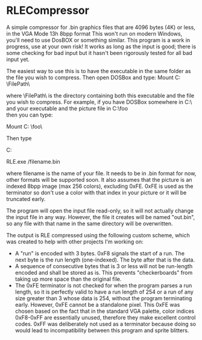 # RLECompressor
A simple compressor for .bin graphics files that are 4096 bytes (4K) or less, in the VGA Mode 13h 8bpp format
This won't run on modern Windows, you'll need to use DosBOX or something similar.
This program is a work in progress, use at your own risk! It works as long as the input is good; there is some checking for bad input 
but it hasn't been rigorously tested for all bad input yet.


The easiest way to use this is to have the executable in the same folder as the file you wish to compress.
Then open DOSBox and type:
Mount C: \FilePath\


where \FilePath\ is the directory containing both this executable and the file you wish to compress.
For example, if you have DOSBox somewhere in C:\ and your executable and the picture file in C:\foo\
then you can type:

Mount C: \foo\

Then type

C:

RLE.exe /filename.bin

where filename is the name of your file.
It needs to be in .bin format for now, other formats will be supported soon. It also assumes that the picture is an indexed 8bpp image (max 256 colors), excluding 0xFE.
0xFE is used as the terminator so don't use a color with that index in your picture or it will be truncated early.

The program will open the input file read-only, so it will not actually change the input file in any way. However, the file it creates will be named "out.bin", 
so any file with that name in the same directory will be overwritten.

The output is RLE compressed using the following custom scheme, which was created to help with other projects I'm working on:
* A "run" is encoded with 3 bytes. 0xF8 signals the start of a run. The next byte is the run length (one-indexed). The byte after that is the data.
* A sequence of consecutive bytes that is 3 or less will not be run-length encoded and shall be stored as is. This prevents "checkerboards" from taking up more space than the original file. 
* The 0xFE terminator is not checked for when the program parses a run length, so it is perfectly valid to have a run length of 254 or a run of any size greater than 3 whose data is 254, without the program terminating early. However, 0xFE cannot be a standalone pixel. This 0xFE was chosen based on the fact that in the standard VGA palette, color indices 0xF8-0xFF are essentially unused, therefore they make excellent control codes. 0xFF was deliberately not used as a terminator because doing so would lead to incompatibility between this program and sprite blitters.

